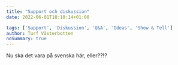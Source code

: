 ```yaml
---
title: "Support och diskussion"
date: 2022-06-01T18:10:14+01:00

tags: ['Support', 'Diskussion', 'Q&A', 'Ideas', 'Show & Tell']
author: Turf Västerbotten
noSummary: true
---
```

Nu ska det vara på svenska här, eller??!?
